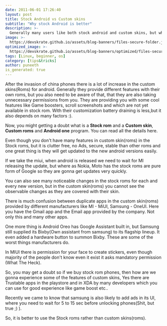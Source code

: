 ```yaml
---
date: 2011-06-01 17:26:40
layout: post
title: Stock Android vs Custom skins
subtitle: "Why stock Android is better"
description: >-
  Generally many users like both stock android and custom skins, but what is the benifit and which is better..
image: >-
  https://devskrate.github.io/assets/blog-banners/files-secure-folder.jpg
optimized_image: >-
  https://devskrate.github.io/assets/blog-banners/optimized/files-secure-folder.webp
tags: [Linux, beginner, os]
category: [tips&tricks]
author: puneeth
is_generated: true
---
```


After the invasion of china phones there is a lot of increase in the custom skins(Roms) for android. Generally they provide different features with their own roms, but you also need to be aware of that, that they are also taking unnecessary permissions from you. They are providing you with some cool features like Game boosters, scroll screenshots and which are not yet available in stock rom. With their customization battery draining is less,but it also depends on many factors :).

Now, you might getting a doubt what is a **Stock rom** and a **Custom skin**, **Custom roms** and **Android one** program. You can read all the details here.

Even though you don't have many features in custom skin(roms) in the Stock roms, but it is clutter free, no Ads, secure, stable than other roms and one great thing is they will get updated to the new android versions easily.

If we take the miui, when android is released we need to wait for MI releasing the update, but where as Nokia, Moto has the stock roms are pure form of Google so they are gonna get updates very quickly.

You can also see many noticeable changes in the stock roms for each and every new version, but in the custom skin(roms) you cannot see the observable changes as they are covered with their skin.

There is much confusion between duplicate apps in the custom skin(roms) provided by different manufacturers  like MI - MiUI, Samsung - OneUI. Here you have the Gmail app and the Email app provided by the company. Not only this and many other apps.

One more thing is Android Oreo has Google Assistant built in, but Samsung still supplied its Bixby(Own assistant from samsung) to its flagship lineup. It even added a hardware button to summon Bixby. These are some of the worst things manufacturers do.

In MIUI there is permission for your face to create stickers, even though majority of the people don't know even it exist it asks mandatory permission (What The Heck).

So, you may get a doubt so if we buy stock rom phones, then how are we gonna experience some of the features of custom skins, Yes there are Trustable apps in the playstore and in XDA by many developers which you can use for good experience like game boost etc..

Recently we came to know that samsung is also likely to add ads in its UI, where you need to wait for 5 to 15 sec before unlocking phones(Shit, but true ;) ).

So, it is better to use the Stock roms rather than custom skins(roms).